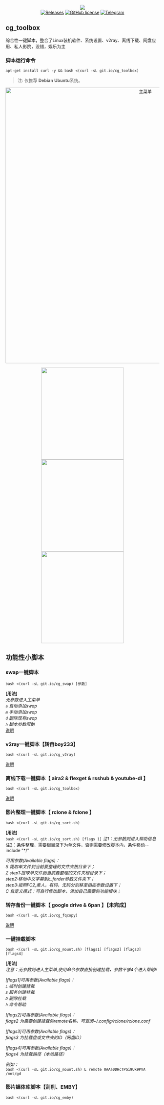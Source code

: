 <p align="center">
<img src="https://github.com/cgkings/script-store/raw/master/logo.jpg" /><br/>
<a href="https://git.io/cg_toolbox" title="GitHub All Releases"><img alt="Releases" src="https://img.shields.io/github/downloads/ronggang/PT-Plugin-Plus/total.svg?label=Downloads"></a>
<a href="https://github.com/cgkings/script-store/raw/master/LICENSE" title="GitHub license"><img src="https://img.shields.io/github/license/ronggang/PT-Plugin-Plus.svg?label=License" alt="GitHub license"/></a>
<a href="https://t.me/Curly_Mouse"><img src="https://img.shields.io/badge/Telegram-Chat-blue.svg?logo=telegram" alt="Telegram"/></a>
</p>

## cg_toolbox
综合性一键脚本，整合了Linux装机软件、系统设置、v2ray、离线下载、网盘应用、私人影院，没错，娱乐为主

### 脚本运行命令
```
apt-get install curl -y && bash <(curl -sL git.io/cg_toolbox)
```
> 注: 仅推荐 **Debian** **Ubuntu**系统。

<center><img src="https://github.com/cgkings/script-store/raw/master/image/toolbox_startmenu.jpg" width=900 alt="主菜单" /></center>
<p align="center">
<img src="https://github.com/cgkings/script-store/raw/master/image/toolbox_standard.jpg" width=270px height=300 />     <img src="https://github.com/cgkings/script-store/raw/master/image/toolbox_extend.jpg" width=270px height=300 />     <img src="https://github.com/cgkings/script-store/raw/master/image/toolbox_benchmark.jpg" width=270px height=300 />
</p>

## 功能性小脚本

### swap一键脚本
```
bash <(curl -sL git.io/cg_swap) [参数]
```
**[用法]**<br>
*无参数进入主菜单*<br>
*`a` 自动添加swap*<br>
*`m` 手动添加swap*<br>
*`d` 删除现有swap*<br>
*`h` 脚本参数帮助*<br>
[说明](github.com/cgkings/script-store/blob/master/Instruction/swap.md)

### v2ray一键脚本【转自boy233】
```
bash <(curl -sL git.io/cg_v2ray)
```
[说明](github.com/cgkings/v2ray/blob/master/README.md)

### 离线下载一键脚本【 aira2 & flexget & rsshub & youtube-dl 】
```
bash <(curl -sL git.io/cg_toolbox)
```
[说明]()
### 影片整理一键脚本【 rclone & fclone 】
```
bash <(curl -sL git.io/cg_sort.sh)
```
**[用法]**<br>
  `bash <(curl -sL git.io/cg_sort.sh) [flags 1]`
  *注1：无参数则进入帮助信息*<br>
   注2：条件整理，需要根目录下为单文件，否则需要修改脚本内，条件移动--include "\*/" <br>

*可用参数(Available flags)：*<br>
  *S  提取单文件到当前要整理的文件夹根目录下；*<br>
  *Z  step1:提取单文件到当前要整理的文件夹根目录下；*<br>
     *step2:移动中文字幕到c_forder参数文件夹下；*<br>
     *step3:按照FC2,素人，有码，无码分别移至相应参数设置下；*<br>
  *C  自定义模式：可自行修改脚本，添加自己需要的功能模块；*<br>

### 转存备份一键脚本【 google drive & 6pan 】【未完成】
```
bash <(curl -sL git.io/cg_fqcopy)
```
[说明]()

### 一键挂载脚本
```
bash <(curl -sL git.io/cg_mount.sh) [flags1] [flags2] [flags3] [flags4]
```
**[用法]**<br>
*注意：无参数则进入主菜单,使用命令参数直接创建挂载，参数不够4个进入帮助!!*<br>

*[flags1]可用参数(Available flags)：*<br>
*`L`  临时创建挂载*<br>
*`S`  服务创建挂载*<br>
*`D`  删除挂载*<br>
*`h`  命令帮助* <br>  

*[flags2]可用参数(Available flags)：*<br>
*flags2 为需要创建挂载的remote名称，可查阅~/.config/rclone/rclone.conf*<br>

*[flags3]可用参数(Available flags)：*<br>
*flags3 为挂载盘或文件夹的ID（网盘ID）*<br>

*[flags4]可用参数(Available flags)：*<br>
*flags4 为挂载路径（本地路径）*<br>
  
*例如：*<br>
`bash <(curl -sL git.io/cg_mount.sh) L remote 0AAa0DHcTPGi9Uk9PVA /mnt/gd`

### 影片媒体库脚本【刮削、EMBY】
```
bash <(curl -sL git.io/cg_emby)
```
